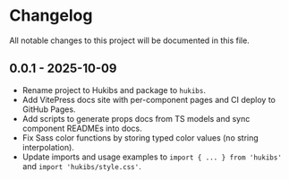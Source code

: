 # Changelog

All notable changes to this project will be documented in this file.

## 0.0.1 - 2025-10-09

- Rename project to Hukibs and package to `hukibs`.
- Add VitePress docs site with per-component pages and CI deploy to GitHub Pages.
- Add scripts to generate props docs from TS models and sync component READMEs into docs.
- Fix Sass color functions by storing typed color values (no string interpolation).
- Update imports and usage examples to `import { ... } from 'hukibs'` and `import 'hukibs/style.css'`.

